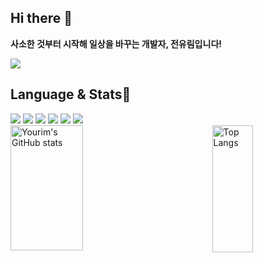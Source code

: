 ## Hi there 👋
<!--
**yourim08/yourim08** is a ✨ _special_ ✨ repository because its `README.md` (this file) appears on your GitHub profile.

Here are some ideas to get you started:

- 🔭 I’m currently working on ...
- 🌱 I’m currently learning ...
- 👯 I’m looking to collaborate on ...
- 🤔 I’m looking for help with ...
- 💬 Ask me about ...
- 📫 How to reach me: ...
- 😄 Pronouns: ...
- ⚡ Fun fact: ...
-->
<p><b>사소한 것부터 시작해 일상을 바꾸는 개발자, 전유림입니다!</b></p>
<img src="https://capsule-render.vercel.app/api?type=waving&color=00BFFF&height=270&section=header&text=Welcome%20to%20Yourim's%20Github&fontSize=40&fontColor=D3D3D3&textAlign=right&section=header" />

<h2>Language & Stats🌱</h2>
<div style="display: flex; align-items: center; justify-content: space-between;">
    <div>
        <img src="https://img.shields.io/badge/java-%23ED8B00.svg?style=for-the-badge&logo=openjdk&logoColor=white"/>
        <img src="https://img.shields.io/badge/c-%2300599C.svg?style=for-the-badge&logo=c&logoColor=white"/>
        <img src="https://img.shields.io/badge/html5-%23E34F26.svg?style=for-the-badge&logo=html5&logoColor=white"/>
        <img src="https://img.shields.io/badge/css-1572B6?style=for-the-badge&logo=css3&logoColor=white"> 
        <img src="https://img.shields.io/badge/javascript-F7DF1E?style=for-the-badge&logo=javascript&logoColor=black"> 
        <img src="https://img.shields.io/badge/Python-3776AB?style=for-the-badge&logo=Python&logoColor=white"/>
    </div>
</div>
<div style="display: flex; flex-direction: row; justify-content: space-between; gap: 10px;">
    <img src="https://github-readme-stats.vercel.app/api?username=yourim08&show_icons=true&theme=radical&cache_seconds=1500" alt="Yourim's GitHub stats" style="width: 48%; height: 200px;" />
    <img src="https://github-readme-stats.vercel.app/api/top-langs/?username=yourim08&layout=compact&theme=radical&cache_seconds=1500" alt="Top Langs" style="width: 36%; height: 203px;" />
</div>
